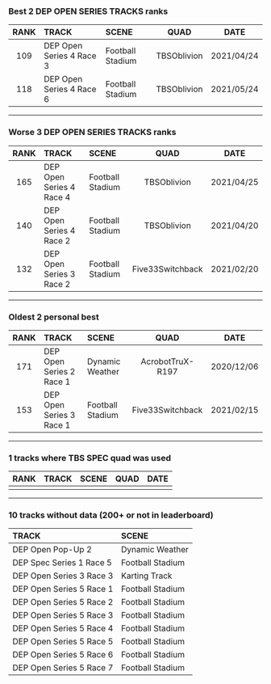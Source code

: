 ### Best 2 DEP OPEN SERIES TRACKS ranks
|RANK|TRACK|SCENE|QUAD|DATE|
|:---:|:---|:---|:---:|:---:|
|109|DEP Open Series 4 Race 3|Football Stadium|TBSOblivion|2021/04/24|
|118|DEP Open Series 4 Race 6|Football Stadium|TBSOblivion|2021/05/24|
---
### Worse 3 DEP OPEN SERIES TRACKS ranks
|RANK|TRACK|SCENE|QUAD|DATE|
|:---:|:---|:---|:---:|:---:|
|165|DEP Open Series 4 Race 4|Football Stadium|TBSOblivion|2021/04/25|
|140|DEP Open Series 4 Race 2|Football Stadium|TBSOblivion|2021/04/20|
|132|DEP Open Series 3 Race 2|Football Stadium|Five33Switchback|2021/02/20|
---
### Oldest 2 personal best
|RANK|TRACK|SCENE|QUAD|DATE|
|:---:|:---|:---|:---:|:---:|
|171|DEP Open Series 2 Race 1|Dynamic Weather|AcrobotTruX-R197|2020/12/06|
|153|DEP Open Series 3 Race 1|Football Stadium|Five33Switchback|2021/02/15|
---
### 1 tracks where TBS SPEC quad was used
|RANK|TRACK|SCENE|QUAD|DATE|
|:---:|:---|:---|:---:|:---:|
||||||
---
### 10 tracks without data (200+ or not in leaderboard)
|TRACK|SCENE|
|:---|:---|
|DEP Open Pop-Up 2|Dynamic Weather|
|DEP Spec Series 1 Race 5|Football Stadium|
|DEP Open Series 3 Race 3|Karting Track|
|DEP Open Series 5 Race 1|Football Stadium|
|DEP Open Series 5 Race 2|Football Stadium|
|DEP Open Series 5 Race 3|Football Stadium|
|DEP Open Series 5 Race 4|Football Stadium|
|DEP Open Series 5 Race 5|Football Stadium|
|DEP Open Series 5 Race 6|Football Stadium|
|DEP Open Series 5 Race 7|Football Stadium|
